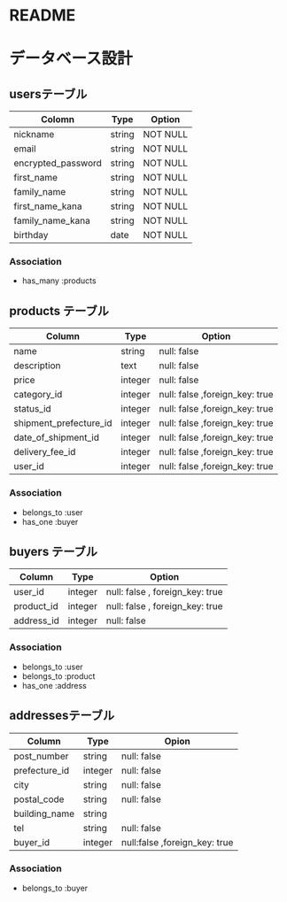 # README

# データベース設計
 ## usersテーブル
| Colomn                 |Type    | Option |
-------------------------|--------|-------------
|nickname               | string | NOT NULL |
|email                  | string | NOT NULL |
|encrypted_password    | string | NOT NULL  |
|first_name            | string | NOT NULL  |
|family_name           | string | NOT NULL  |
|first_name_kana        | string | NOT NULL |
|family_name_kana       | string | NOT NULL |
|birthday                | date   | NOT NULL|

### Association
- has_many :products


## products テーブル

Column              | Type | Option
--------------------|------|--------------
name                   | string  | null: false
description            |  text   | null: false
price                  | integer | null: false
category_id            | integer | null: false ,foreign_key: true
status_id              | integer | null: false ,foreign_key: true
shipment_prefecture_id | integer | null: false ,foreign_key: true
date_of_shipment_id    | integer | null: false ,foreign_key: true
delivery_fee_id        | integer | null: false ,foreign_key: true
user_id                | integer | null: false ,foreign_key: true 

### Association
- belongs_to :user
- has_one :buyer

## buyers テーブル
Column      | Type    | Option
------------|---------|------------------------------
user_id     | integer | null: false , foreign_key: true
product_id  | integer | null: false , foreign_key: true
address_id  | integer | null: false

### Association
- belongs_to :user
- belongs_to :product
- has_one :address


## addressesテーブル
Column         | Type    | Opion
---------------|---------|---------------
post_number    | string  | null: false
prefecture_id  | integer | null: false
city           | string  | null: false
postal_code    | string  | null: false
building_name  | string  |
tel            | string | null: false
buyer_id       | integer | null:false ,foreign_key: true

### Association
 - belongs_to :buyer